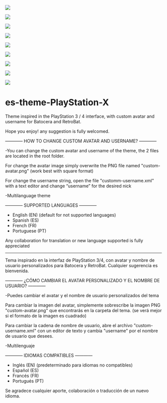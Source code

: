 ![](https://es-theme-playstation-x.tocapixels.com/img/captura01.jpg)

![](https://es-theme-playstation-x.tocapixels.com/img/captura02.jpg)

![](https://es-theme-playstation-x.tocapixels.com/img/captura03.jpg)

![](https://es-theme-playstation-x.tocapixels.com/img/captura04.jpg)

![](https://es-theme-playstation-x.tocapixels.com/img/captura-grid.jpg)

![](https://es-theme-playstation-x.tocapixels.com/img/captura05.jpg)

![](https://es-theme-playstation-x.tocapixels.com/img/captura06.jpg)

![](https://es-theme-playstation-x.tocapixels.com/img/captura07.jpg)

![](https://es-theme-playstation-x.tocapixels.com/img/captura-splash.jpg)


# es-theme-PlayStation-X
Theme inspired in the PlayStation 3 / 4 interface, with custom avatar and username for Batocera and RetroBat. 

Hope you enjoy! any suggestion is fully welcomed.

———— HOW TO CHANGE CUSTOM AVATAR AND USERNAME? ————

-You can change the custom avatar and username of the theme, the 2 files are located in the root folder.

For change the avatar image simply overwrite the PNG file named "custom-avatar.png" (work best with square format)

For change the username string, open the file "customm-username.xml" with a text editor and change “username” for the desired nick


-Multilanguage theme


————  SUPPORTED LANGUAGES ———— 

- English (EN) (default for not supported languages)
- Spanish (ES)
- French (FR)
- Portuguese (PT)

Any collaboration for translation or new language supported is fully appreciated

---------------------------------------------------------------------------------------------------------------------------------

Tema inspirado en la interfaz de PlayStation 3/4, con avatar y nombre de usuario personalizados para Batocera y RetroBat. Cualquier sugerencia es bienvenida.



———— ¿CÓMO CAMBIAR EL AVATAR PERSONALIZADO Y EL NOMBRE DE USUARIO? ————

-Puedes cambiar el avatar y el nombre de usuario personalizados del tema

Para cambiar la imagen del avatar, simplemente sobrescribe la imagen PNG "custom-avatar.png" que encontrarás en la carpeta del tema. (se verá mejor si el formato de la imagen es cuadrado)

Para cambiar la cadena de nombre de usuario, abre el archivo "custom-username.xml" con un editor de texto y cambia "username" por el nombre de usuario que desees.



-Multilenguaje 


———— IDIOMAS COMPATIBLES ————

- Inglés (EN) (predeterminado para idiomas no compatibles)
- Español (ES)
- Francés (FR)
- Portugués (PT)

Se agradece cualquier aporte, colaboración o traducción de un nuevo idioma.

